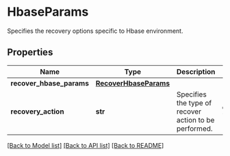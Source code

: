 # HbaseParams

Specifies the recovery options specific to Hbase environment.

## Properties
Name | Type | Description | Notes
------------ | ------------- | ------------- | -------------
**recover_hbase_params** | [**RecoverHbaseParams**](RecoverHbaseParams.md) |  | 
**recovery_action** | **str** | Specifies the type of recover action to be performed. | defaults to "RecoverObjects"

[[Back to Model list]](../README.md#documentation-for-models) [[Back to API list]](../README.md#documentation-for-api-endpoints) [[Back to README]](../README.md)


